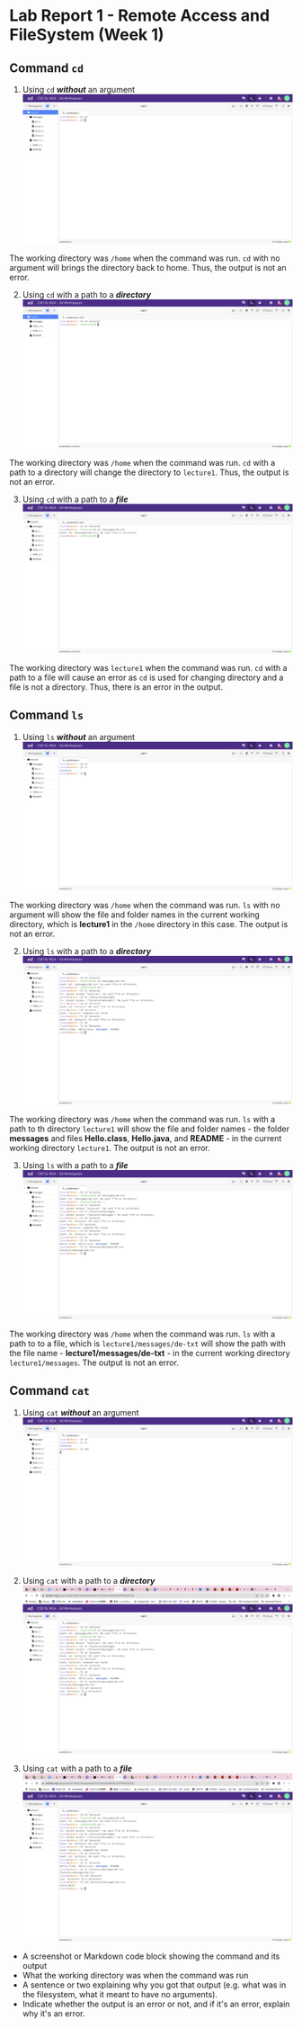 # Lab Report 1 - Remote Access and FileSystem (Week 1)
## Command `cd`
1. Using `cd` ***without*** an argument
![Image](cd.png)

The working directory was `/home` when the command was run. `cd` with no argument will brings the directory back to home. Thus, the output is not an error.

2. Using `cd` with a path to a ***directory***
![Image](cdlecture1.png)

The working directory was `/home` when the command was run. `cd` with a path to a directory will change the directory to `lecture1`. Thus, the output is not an error.

3. Using `cd` with a path to a ***file***
![Image](cdfile.png)

The working directory was `lecture1` when the command was run. `cd` with a path to a file will cause an error as `cd` is used for changing directory and a file is not a directory. Thus, there is an error in the output.

## Command `ls`
1. Using `ls` ***without*** an argument
![Image](ls.png)

The working directory was `/home` when the command was run. `ls` with no argument will show the file and folder names in the current working directory, which is **lecture1** in the `/home` directory in this case. The output is not an error.

2. Using `ls` with a path to a ***directory***
![Image](lslecture1.png)

The working directory was `/home` when the command was run. `ls` with a path to th directory `lecture1` will show the file and folder names - the folder **messages** and files **Hello.class**, **Hello.java**, and **README** - in the current working directory `lecture1`. The output is not an error.

3. Using `ls` with a path to a ***file***
![Image](lsfile.png)

The working directory was `/home` when the command was run. `ls` with a path to to a file, which is `lecture1/messages/de-txt` will show the path with the file name - **lecture1/messages/de-txt** - in the current working directory `lecture1/messages`. The output is not an error.

## Command `cat`
1. Using `cat` ***without*** an argument
![Image](cat.png)



2. Using `cat` with a path to a ***directory***
![Image](catlecture1.png)



3. Using `cat` with a path to a ***file***
![Image](catfile.png)



* A screenshot or Markdown code block showing the command and its output
* What the working directory was when the command was run
* A sentence or two explaining why you got that output (e.g. what was in the filesystem, what it meant to have no arguments).
* Indicate whether the output is an error or not, and if it's an error, explain why it's an error.
